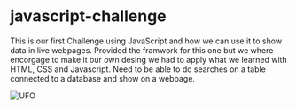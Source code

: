 # javascript-challenge

This is our first Challenge using JavaScript and how we can use it to show data in live webpages. Provided the framwork for this one but we where encorgage to make it our own desing we had to apply what we learned with HTML, CSS and Javascript. Need to be able to do searches on a table connected to a database and show on a webpage.


![UFO](https://user-images.githubusercontent.com/68042445/120896691-a2dac000-c5f0-11eb-934c-53c20b3b3b6e.PNG)
